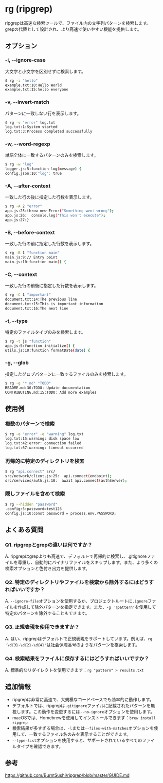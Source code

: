 # rg (ripgrep)

ripgrepは高速な検索ツールで、ファイル内の文字列パターンを検索します。grepの代替として設計され、より高速で使いやすい機能を提供します。

## オプション

### **-i, --ignore-case**

大文字と小文字を区別せずに検索します。

```bash
$ rg -i "hello"
example.txt:10:Hello World
example.txt:15:hello everyone
```

### **-v, --invert-match**

パターンに一致しない行を表示します。

```bash
$ rg -v "error" log.txt
log.txt:1:System started
log.txt:3:Process completed successfully
```

### **-w, --word-regexp**

単語全体に一致するパターンのみを検索します。

```bash
$ rg -w "log"
logger.js:5:function log(message) {
config.json:10:"log": true
```

### **-A, --after-context**

一致した行の後に指定した行数を表示します。

```bash
$ rg -A 2 "error"
app.js:25:throw new Error("Something went wrong");
app.js:26:  console.log("This won't execute");
app.js:27:}
```

### **-B, --before-context**

一致した行の前に指定した行数を表示します。

```bash
$ rg -B 1 "function main"
main.js:9:// Entry point
main.js:10:function main() {
```

### **-C, --context**

一致した行の前後に指定した行数を表示します。

```bash
$ rg -C 1 "important"
document.txt:14:The previous line
document.txt:15:This is important information
document.txt:16:The next line
```

### **-t, --type**

特定のファイルタイプのみを検索します。

```bash
$ rg -t js "function"
app.js:5:function initialize() {
utils.js:10:function formatDate(date) {
```

### **-g, --glob**

指定したグロブパターンに一致するファイルのみを検索します。

```bash
$ rg -g "*.md" "TODO"
README.md:30:TODO: Update documentation
CONTRIBUTING.md:15:TODO: Add more examples
```

## 使用例

### 複数のパターンで検索

```bash
$ rg -e "error" -e "warning" log.txt
log.txt:15:warning: disk space low
log.txt:42:error: connection failed
log.txt:67:warning: timeout occurred
```

### 再帰的に特定のディレクトリを検索

```bash
$ rg "api.connect" src/
src/network/client.js:25:  api.connect(endpoint);
src/services/auth.js:10:  await api.connect(authServer);
```

### 隠しファイルを含めて検索

```bash
$ rg --hidden "password"
.config:5:password=test123
config.js:10:const password = process.env.PASSWORD;
```

## よくある質問

### Q1. ripgrepとgrepの違いは何ですか？
A. ripgrepはgrepよりも高速で、デフォルトで再帰的に検索し、.gitignoreファイルを尊重し、自動的にバイナリファイルをスキップします。また、より多くの検索オプションと色付き出力を提供します。

### Q2. 特定のディレクトリやファイルを検索から除外するにはどうすればいいですか？
A. `--ignore-file`オプションを使用するか、プロジェクトルートに`.ignore`ファイルを作成して除外パターンを指定できます。また、`-g '!pattern'`を使用して特定のパターンを除外することもできます。

### Q3. 正規表現を使用できますか？
A. はい、ripgrepはデフォルトで正規表現をサポートしています。例えば、`rg '\d{3}-\d{2}-\d{4}'`は社会保障番号のようなパターンを検索します。

### Q4. 検索結果をファイルに保存するにはどうすればいいですか？
A. 標準的なリダイレクトを使用できます：`rg "pattern" > results.txt`

## 追加情報

- ripgrepは非常に高速で、大規模なコードベースでも効率的に動作します。
- デフォルトでは、ripgrepは`.gitignore`ファイルに記載されたパターンを無視します。この動作を変更するには`--no-ignore`オプションを使用します。
- macOSでは、Homebrewを使用してインストールできます：`brew install ripgrep`
- 検索結果が多すぎる場合は、`-l`または`--files-with-matches`オプションを使用して、一致するファイル名のみを表示することができます。
- `--type-list`オプションを使用すると、サポートされているすべてのファイルタイプを確認できます。

## 参考

https://github.com/BurntSushi/ripgrep/blob/master/GUIDE.md